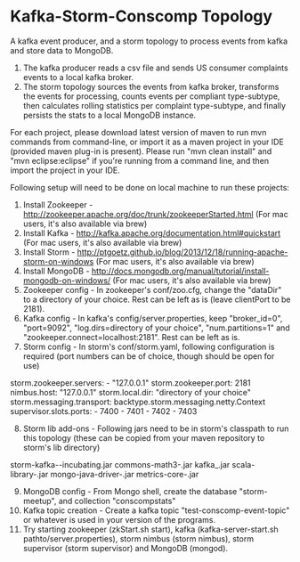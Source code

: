Kafka-Storm-Conscomp Topology
=============================

A kafka event producer, and a storm topology to process events from kafka and store data to MongoDB. 
1. The kafka producer reads a csv file and sends US consumer complaints events to a local kafka broker. 
2. The storm topology sources the events from kafka broker, transforms the events for processing, counts events per compliant type-subtype, then calculates rolling statistics per complaint type-subtype, and finally persists the stats to a local MongoDB instance.

For each project, please download latest version of maven to run mvn commands from command-line, or import it as a maven project in your IDE (provided maven plug-in is present). Please run "mvn clean install" and "mvn eclipse:eclipse" if you're running from a command line, and then import the project in your IDE.

Following setup will need to be done on local machine to run these projects:
1. Install Zookeeper - http://zookeeper.apache.org/doc/trunk/zookeeperStarted.html (For mac users, it's also available via brew)
2. Install Kafka - http://kafka.apache.org/documentation.html#quickstart (For mac users, it's also available via brew)
3. Install Storm - http://ptgoetz.github.io/blog/2013/12/18/running-apache-storm-on-windows (For mac users, it's also available via brew)
4. Install MongoDB - http://docs.mongodb.org/manual/tutorial/install-mongodb-on-windows/ (For mac users, it's also available via brew)
5. Zookeeper config - In zookeeper's conf/zoo.cfg, change the "dataDir" to a directory of your choice. Rest can be left as is (leave clientPort to be 2181).
6. Kafka config - In kafka's config/server.properties, keep "broker_id=0", "port=9092", "log.dirs=directory of your choice", "num.partitions=1" and "zookeeper.connect=localhost:2181". Rest can be left as is.
7. Storm config - In storm's conf/storm.yaml, following configuration is required (port numbers can be of choice, though should be open for use)

storm.zookeeper.servers:
     - "127.0.0.1"
storm.zookeeper.port: 2181
nimbus.host: "127.0.0.1"
storm.local.dir: "directory of your choice"
storm.messaging.transport: backtype.storm.messaging.netty.Context
supervisor.slots.ports:
     - 7400
     - 7401
     - 7402
     - 7403

8. Storm lib add-ons - Following jars need to be in storm's classpath to run this topology (these can be copied from your maven repository to storm's lib directory)

storm-kafka-<version>-incubating.jar
commons-math3-<version>.jar
kafka_<version>.jar
scala-library-<version>.jar
mongo-java-driver-<version>.jar
metrics-core-<version>.jar

9. MongoDB config - From Mongo shell, create the database "storm-meetup", and collection "conscompstats"
10. Kafka topic creation - Create a kafka topic "test-conscomp-event-topic" or whatever is used in your version of the programs.
11. Try starting zookeeper (zkStart.sh start), kafka (kafka-server-start.sh pathto/server.properties), storm nimbus (storm nimbus), storm supervisor (storm supervisor) and MongoDB (mongod).
